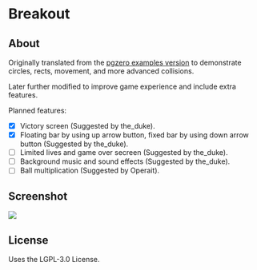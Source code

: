 # Breakout

## About
Originally translated from the [pgzero examples version](https://github.com/lordmauve/pgzero/blob/master/examples/basic/breakout.py) to demonstrate circles, rects, movement, and more advanced collisions.

Later further modified to improve game experience and include extra features.

Planned features:
- [x] Victory screen (Suggested by the_duke).
- [x] Floating bar by using up arrow button, fixed bar by using down arrow button (Suggested by the_duke).
- [ ] Limited lives and game over secreen (Suggested by the_duke).
- [ ] Background music and sound effects (Suggested by the_duke).
- [ ] Ball multiplication (Suggested by Operait).

## Screenshot
![](breakout_screenshot.png)

## License
Uses the LGPL-3.0 License.
